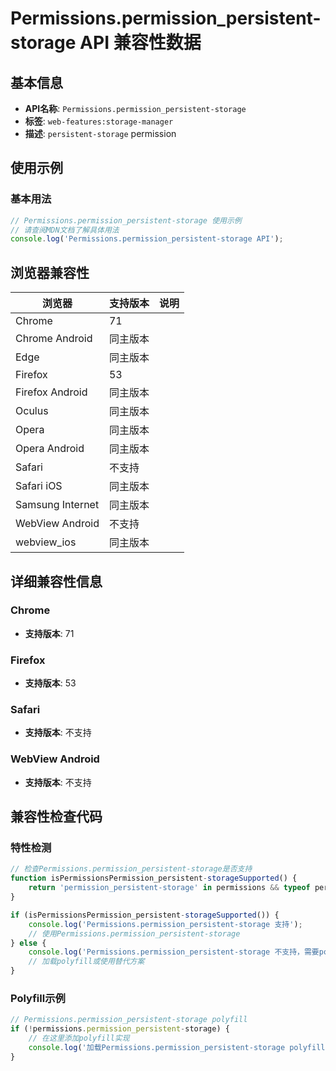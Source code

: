 # Permissions.permission_persistent-storage API 兼容性数据

## 基本信息

- **API名称**: `Permissions.permission_persistent-storage`
- **标签**: `web-features:storage-manager`
- **描述**: `persistent-storage` permission

## 使用示例

### 基本用法

```javascript
// Permissions.permission_persistent-storage 使用示例
// 请查阅MDN文档了解具体用法
console.log('Permissions.permission_persistent-storage API');
```

## 浏览器兼容性

| 浏览器 | 支持版本 | 说明 |
|--------|----------|------|
| Chrome | 71 |  |
| Chrome Android | 同主版本 |  |
| Edge | 同主版本 |  |
| Firefox | 53 |  |
| Firefox Android | 同主版本 |  |
| Oculus | 同主版本 |  |
| Opera | 同主版本 |  |
| Opera Android | 同主版本 |  |
| Safari | 不支持 |  |
| Safari iOS | 同主版本 |  |
| Samsung Internet | 同主版本 |  |
| WebView Android | 不支持 |  |
| webview_ios | 同主版本 |  |

## 详细兼容性信息

### Chrome

- **支持版本**: 71

### Firefox

- **支持版本**: 53

### Safari

- **支持版本**: 不支持

### WebView Android

- **支持版本**: 不支持

## 兼容性检查代码

### 特性检测

```javascript
// 检查Permissions.permission_persistent-storage是否支持
function isPermissionsPermission_persistent-storageSupported() {
    return 'permission_persistent-storage' in permissions && typeof permissions.permission_persistent-storage === 'function';
}

if (isPermissionsPermission_persistent-storageSupported()) {
    console.log('Permissions.permission_persistent-storage 支持');
    // 使用Permissions.permission_persistent-storage
} else {
    console.log('Permissions.permission_persistent-storage 不支持，需要polyfill');
    // 加载polyfill或使用替代方案
}
```

### Polyfill示例

```javascript
// Permissions.permission_persistent-storage polyfill
if (!permissions.permission_persistent-storage) {
    // 在这里添加polyfill实现
    console.log('加载Permissions.permission_persistent-storage polyfill');
}
```

